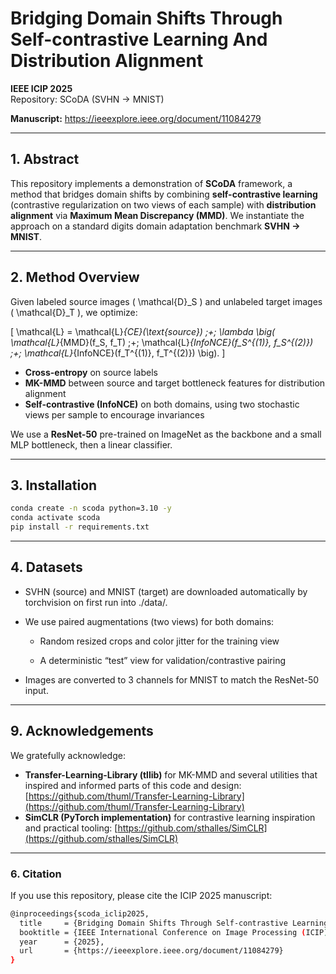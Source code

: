 # Bridging Domain Shifts Through Self-contrastive Learning And Distribution Alignment  
**IEEE ICIP 2025**  
Repository: SCoDA (SVHN → MNIST)

**Manuscript:** https://ieeexplore.ieee.org/document/11084279

---

## 1. Abstract

This repository implements a demonstration of **SCoDA** framework, a method that bridges domain shifts by combining **self-contrastive learning** (contrastive regularization on two views of each sample) with **distribution alignment** via **Maximum Mean Discrepancy (MMD)**. We instantiate the approach on a standard digits domain adaptation benchmark **SVHN → MNIST**.

---

## 2. Method Overview

Given labeled source images \( \mathcal{D}_S \) and unlabeled target images \( \mathcal{D}_T \), we optimize:

\[
\mathcal{L} = \mathcal{L}_{CE}(\text{source}) \;+\; \lambda \big( \mathcal{L}_{MMD}(f_S, f_T) \;+\; \mathcal{L}_{InfoNCE}(f_S^{(1)}, f_S^{(2)}) \;+\; \mathcal{L}_{InfoNCE}(f_T^{(1)}, f_T^{(2)}) \big).
\]

- **Cross-entropy** on source labels  
- **MK-MMD** between source and target bottleneck features for distribution alignment  
- **Self-contrastive (InfoNCE)** on both domains, using two stochastic views per sample to encourage invariances  

We use a **ResNet-50** pre-trained on ImageNet as the backbone and a small MLP bottleneck, then a linear classifier.

---

## 3. Installation

```bash
conda create -n scoda python=3.10 -y
conda activate scoda
pip install -r requirements.txt
```

---

## 4. Datasets

- SVHN (source) and MNIST (target) are downloaded automatically by torchvision on first run into ./data/.

- We use paired augmentations (two views) for both domains:

    - Random resized crops and color jitter for the training view

    - A deterministic “test” view for validation/contrastive pairing

- Images are converted to 3 channels for MNIST to match the ResNet-50 input.

---

## 9. Acknowledgements

We gratefully acknowledge:

* **Transfer-Learning-Library (tllib)** for MK-MMD and several utilities that inspired and informed parts of this code and design: [https://github.com/thuml/Transfer-Learning-Library](https://github.com/thuml/Transfer-Learning-Library)
* **SimCLR (PyTorch implementation)** for contrastive learning inspiration and practical tooling: [https://github.com/sthalles/SimCLR](https://github.com/sthalles/SimCLR)

---

### 6. Citation

If you use this repository, please cite the ICIP 2025 manuscript:

```bash
@inproceedings{scoda_iclip2025,
  title     = {Bridging Domain Shifts Through Self-contrastive Learning and Distribution Alignment},
  booktitle = {IEEE International Conference on Image Processing (ICIP)},
  year      = {2025},
  url       = {https://ieeexplore.ieee.org/document/11084279}
}

```
